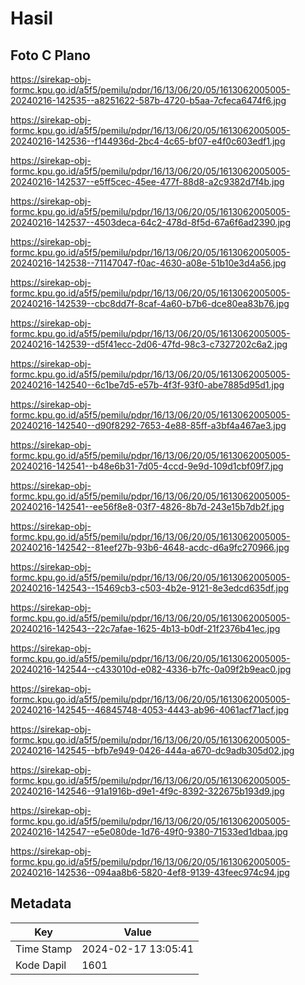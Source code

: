 # Hasil

## Foto C Plano

https://sirekap-obj-formc.kpu.go.id/a5f5/pemilu/pdpr/16/13/06/20/05/1613062005005-20240216-142535--a8251622-587b-4720-b5aa-7cfeca6474f6.jpg

https://sirekap-obj-formc.kpu.go.id/a5f5/pemilu/pdpr/16/13/06/20/05/1613062005005-20240216-142536--f144936d-2bc4-4c65-bf07-e4f0c603edf1.jpg

https://sirekap-obj-formc.kpu.go.id/a5f5/pemilu/pdpr/16/13/06/20/05/1613062005005-20240216-142537--e5ff5cec-45ee-477f-88d8-a2c9382d7f4b.jpg

https://sirekap-obj-formc.kpu.go.id/a5f5/pemilu/pdpr/16/13/06/20/05/1613062005005-20240216-142537--4503deca-64c2-478d-8f5d-67a6f6ad2390.jpg

https://sirekap-obj-formc.kpu.go.id/a5f5/pemilu/pdpr/16/13/06/20/05/1613062005005-20240216-142538--71147047-f0ac-4630-a08e-51b10e3d4a56.jpg

https://sirekap-obj-formc.kpu.go.id/a5f5/pemilu/pdpr/16/13/06/20/05/1613062005005-20240216-142539--cbc8dd7f-8caf-4a60-b7b6-dce80ea83b76.jpg

https://sirekap-obj-formc.kpu.go.id/a5f5/pemilu/pdpr/16/13/06/20/05/1613062005005-20240216-142539--d5f41ecc-2d06-47fd-98c3-c7327202c6a2.jpg

https://sirekap-obj-formc.kpu.go.id/a5f5/pemilu/pdpr/16/13/06/20/05/1613062005005-20240216-142540--6c1be7d5-e57b-4f3f-93f0-abe7885d95d1.jpg

https://sirekap-obj-formc.kpu.go.id/a5f5/pemilu/pdpr/16/13/06/20/05/1613062005005-20240216-142540--d90f8292-7653-4e88-85ff-a3bf4a467ae3.jpg

https://sirekap-obj-formc.kpu.go.id/a5f5/pemilu/pdpr/16/13/06/20/05/1613062005005-20240216-142541--b48e6b31-7d05-4ccd-9e9d-109d1cbf09f7.jpg

https://sirekap-obj-formc.kpu.go.id/a5f5/pemilu/pdpr/16/13/06/20/05/1613062005005-20240216-142541--ee56f8e8-03f7-4826-8b7d-243e15b7db2f.jpg

https://sirekap-obj-formc.kpu.go.id/a5f5/pemilu/pdpr/16/13/06/20/05/1613062005005-20240216-142542--81eef27b-93b6-4648-acdc-d6a9fc270966.jpg

https://sirekap-obj-formc.kpu.go.id/a5f5/pemilu/pdpr/16/13/06/20/05/1613062005005-20240216-142543--15469cb3-c503-4b2e-9121-8e3edcd635df.jpg

https://sirekap-obj-formc.kpu.go.id/a5f5/pemilu/pdpr/16/13/06/20/05/1613062005005-20240216-142543--22c7afae-1625-4b13-b0df-21f2376b41ec.jpg

https://sirekap-obj-formc.kpu.go.id/a5f5/pemilu/pdpr/16/13/06/20/05/1613062005005-20240216-142544--c433010d-e082-4336-b7fc-0a09f2b9eac0.jpg

https://sirekap-obj-formc.kpu.go.id/a5f5/pemilu/pdpr/16/13/06/20/05/1613062005005-20240216-142545--46845748-4053-4443-ab96-4061acf71acf.jpg

https://sirekap-obj-formc.kpu.go.id/a5f5/pemilu/pdpr/16/13/06/20/05/1613062005005-20240216-142545--bfb7e949-0426-444a-a670-dc9adb305d02.jpg

https://sirekap-obj-formc.kpu.go.id/a5f5/pemilu/pdpr/16/13/06/20/05/1613062005005-20240216-142546--91a1916b-d9e1-4f9c-8392-322675b193d9.jpg

https://sirekap-obj-formc.kpu.go.id/a5f5/pemilu/pdpr/16/13/06/20/05/1613062005005-20240216-142547--e5e080de-1d76-49f0-9380-71533ed1dbaa.jpg

https://sirekap-obj-formc.kpu.go.id/a5f5/pemilu/pdpr/16/13/06/20/05/1613062005005-20240216-142536--094aa8b6-5820-4ef8-9139-43feec974c94.jpg


## Metadata

| Key        | Value               |
| ---------- | ------------------- |
| Time Stamp | 2024-02-17 13:05:41 |
| Kode Dapil | 1601                |



